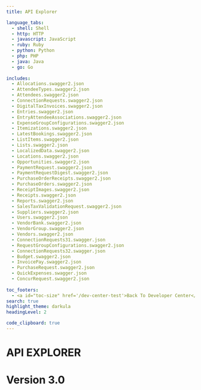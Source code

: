 ```yaml
---
title: API Explorer

language_tabs:
  - shell: Shell
  - http: HTTP
  - javascript: JavaScript
  - ruby: Ruby
  - python: Python
  - php: PHP
  - java: Java
  - go: Go
 
includes:
  - Allocations.swagger2.json
  - AttendeeTypes.swagger2.json
  - Attendees.swagger2.json
  - ConnectionRequests.swagger2.json
  - DigitalTaxInvoices.swagger2.json
  - Entries.swagger2.json
  - EntryAttendeeAssociations.swagger2.json
  - ExpenseGroupConfigurations.swagger2.json
  - Itemizations.swagger2.json
  - LatestBookings.swagger2.json
  - ListItems.swagger2.json
  - Lists.swagger2.json
  - LocalizedData.swagger2.json
  - Locations.swagger2.json
  - Opportunities.swagger2.json
  - PaymentRequest.swagger2.json
  - PaymentRequestDigest.swagger2.json
  - PurchaseOrderReceipts.swagger2.json
  - PurchaseOrders.swagger2.json
  - ReceiptImages.swagger2.json
  - Receipts.swagger2.json
  - Reports.swagger2.json
  - SalesTaxValidationRequest.swagger2.json
  - Suppliers.swagger2.json
  - Users.swagger2.json
  - VendorBank.swagger2.json
  - VendorGroup.swagger2.json
  - Vendors.swagger2.json
  - ConnectionRequests31.swagger.json
  - RequestGroupConfigurations.swagger2.json
  - ConnectionRequests32.swagger.json
  - Budget.swagger2.json
  - InvoicePay.swagger2.json
  - PurchaseRequest.swagger2.json
  - QuickExpenses.swagger.json
  - ConcurRequest.swagger2.json
  
toc_footers:
  - <a id="toc-size" href='/dev-center-test'>Back To Developer Center</a>
search: true
highlight_theme: darkula
headingLevel: 2

code_clipboard: true
---
```


# API EXPLORER
# Version 3.0


